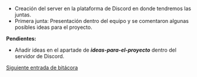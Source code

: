 * Creación del server en la plataforma de Discord en donde tendremos las juntas.
* Primera junta: Presentación dentro del equipo y se comentaron algunas posibles ideas para el proyecto.

**Pendientes:**
* Añadir ideas en el apartade de ***ideas-para-el-proyecto*** dentro del servidor de Discord.

[Siguiente entrada de bitácora](https://github.com/Edwin-Lines/Proyecto-And-Then...-/blob/main/Documentaci%C3%B3n/Bit%C3%A1coras/Bit%C3%A1coras%20de%20Primera%20entrega/2.%20D%C3%ADa%2028%20de%20octubre%20del%202020.md "Siguiente entrada de bitácora")
